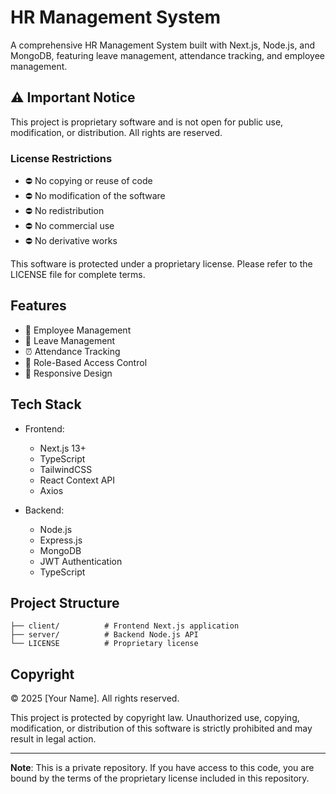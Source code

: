 # HR Management System

A comprehensive HR Management System built with Next.js, Node.js, and MongoDB, featuring leave management, attendance tracking, and employee management.

## ⚠️ Important Notice

This project is proprietary software and is not open for public use, modification, or distribution. All rights are reserved.

### License Restrictions

- ⛔ No copying or reuse of code
- ⛔ No modification of the software
- ⛔ No redistribution
- ⛔ No commercial use
- ⛔ No derivative works

This software is protected under a proprietary license. Please refer to the LICENSE file for complete terms.

## Features

- 👥 Employee Management
- 📅 Leave Management
- ⏰ Attendance Tracking
- 🔐 Role-Based Access Control
- 📱 Responsive Design

## Tech Stack

- Frontend:
  - Next.js 13+
  - TypeScript
  - TailwindCSS
  - React Context API
  - Axios

- Backend:
  - Node.js
  - Express.js
  - MongoDB
  - JWT Authentication
  - TypeScript

## Project Structure

```
├── client/          # Frontend Next.js application
├── server/          # Backend Node.js API
└── LICENSE          # Proprietary license
```

## Copyright

© 2025 [Your Name]. All rights reserved.

This project is protected by copyright law. Unauthorized use, copying, modification, or distribution of this software is strictly prohibited and may result in legal action.

---

**Note**: This is a private repository. If you have access to this code, you are bound by the terms of the proprietary license included in this repository.

